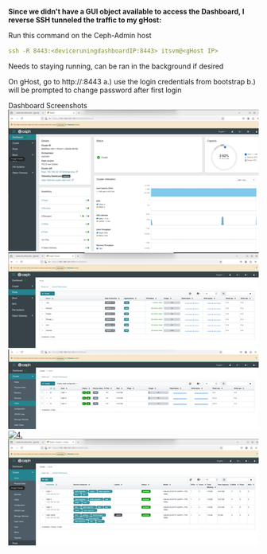 **Since we didn't have a GUI object available to access the Dashboard, I reverse SSH tunneled the traffic to my gHost:**

Run this command on the Ceph-Admin host

```yaml
ssh -R 8443:<deviceruningdashboardIP:8443> itsvm@<gHost IP>
```

Needs to staying running, can be ran in the background if desired 

On gHost, go to http://<deviceruningdashboardIP>:8443
    a.) use the login credentials from bootstrap
    b.) will be prompted to change password after first login

Dashboard Screenshots
[![1.](Picture1(1).png)](Picture1(1).png)
[![2.](Picture2.png)](Picture2.png)
[![3.](Picture3.png)](Picture3.png)
[![4.](Picture4.png)](Picture4.png)
[![5.](Picture6.png)](Picture6.png)

